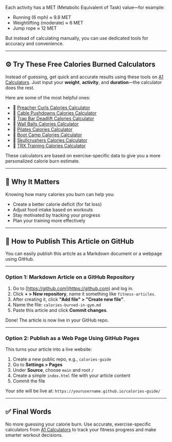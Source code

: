 
Each activity has a MET (Metabolic Equivalent of Task) value—for example:

- Running (6 mph) ≈ 9.8 MET
- Weightlifting (moderate) ≈ 6 MET
- Jump rope ≈ 12 MET

But instead of calculating manually, you can use dedicated tools for accuracy and convenience.

---

## ⚙️ Try These Free Calories Burned Calculators

Instead of guessing, get quick and accurate results using these tools on [A1 Calculators](https://a1calculators.com/calculator-category/sports-fitness/). Just input your **weight**, **activity**, and **duration**—the calculator does the rest.

Here are some of the most helpful ones:

- 🔗 [Preacher Curls Calories Calculator](https://a1calculators.com/calculators/preacher-curls-calories-calculator/)
- 🔗 [Cable Pushdowns Calories Calculator](https://a1calculators.com/calculators/cable-pushdowns-calories-calculator/)
- 🔗 [Trap Bar Deadlift Calories Calculator](https://a1calculators.com/calculators/trap-bar-deadlift-calories-calculator/)
- 🔗 [Wall Balls Calories Calculator](https://a1calculators.com/calculators/wall-balls-calories-calculator/)
- 🔗 [Pilates Calories Calculator](https://a1calculators.com/calculators/pilates-calories-calculator/)
- 🔗 [Boot Camp Calories Calculator](https://a1calculators.com/calculators/boot-camp-calories-calculator/)
- 🔗 [Skullcrushers Calories Calculator](https://a1calculators.com/calculators/skullcrushers-calories-calculator/)
- 🔗 [TRX Training Calories Calculator](https://a1calculators.com/calculators/trx-training-calories-calculator/)

These calculators are based on exercise-specific data to give you a more personalized calorie burn estimate.

---

## 🎯 Why It Matters

Knowing how many calories you burn can help you:

- Create a better calorie deficit (for fat loss)
- Adjust food intake based on workouts
- Stay motivated by tracking your progress
- Plan your training more effectively

---

## 🚀 How to Publish This Article on GitHub

You can easily publish this article as a Markdown document or a webpage using GitHub.

---

### Option 1: Markdown Article on a GitHub Repository

1. Go to [https://github.com](https://github.com) and log in.
2. Click **+ > New repository**, name it something like `fitness-articles`.
3. After creating it, click **"Add file" > "Create new file"**.
4. Name the file: `calories-burned-in-gym.md`
5. Paste this article and click **Commit changes**.

Done! The article is now live in your GitHub repo.

---

### Option 2: Publish as a Web Page Using GitHub Pages

This turns your article into a live website:

1. Create a new public repo, e.g., `calories-guide`
2. Go to **Settings > Pages**
3. Under **Source**, choose `main` and root `/`
4. Create a simple `index.html` file with your article content
5. Commit the file

Your site will be live at: `https://yourusername.github.io/calories-guide/`

---

## ✅ Final Words

No more guessing your calorie burn. Use accurate, exercise-specific calculators from [A1 Calculators](https://a1calculators.com/calculator-category/sports-fitness/) to track your fitness progress and make smarter workout decisions.

